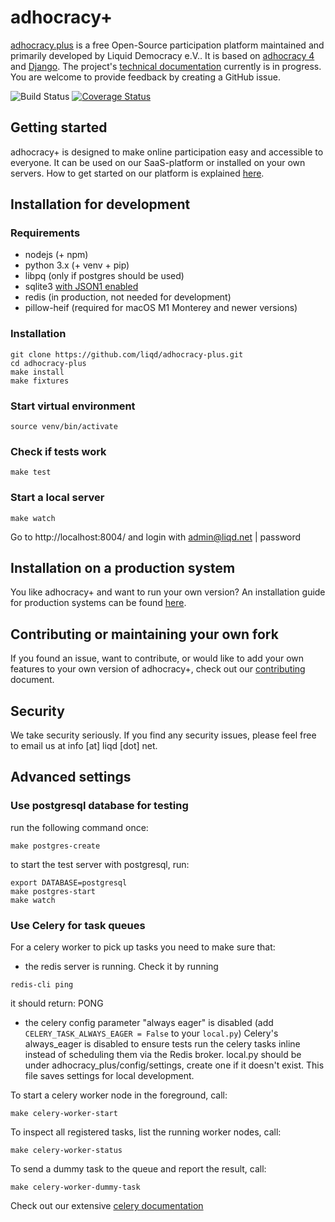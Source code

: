 # adhocracy+

[adhocracy.plus](https://adhocracy.plus/) is a free Open-Source participation platform maintained and primarily developed by Liquid Democracy e.V.. It is based on [adhocracy 4](https://github.com/liqd/adhocracy4) and [Django](https://github.com/django/django). The project's [technical documentation](https://liqd.github.io/adhocracy-plus/) currently is in progress. You are welcome to provide feedback by creating a GitHub issue.

![Build Status](https://github.com/liqd/adhocracy-plus/actions/workflows/django.yml/badge.svg)
[![Coverage Status](https://coveralls.io/repos/github/liqd/adhocracy-plus/badge.svg?branch=main)](https://coveralls.io/github/liqd/adhocracy-plus?branch=main)

## Getting started

adhocracy+ is designed to make online participation easy and accessible to everyone. It can be used on our SaaS-platform or installed on your own servers. How to get started on our platform is explained [here](https://adhocracy.plus/info/start/).

## Installation for development

### Requirements

 * nodejs (+ npm) 
 * python 3.x (+ venv + pip)
 * libpq (only if postgres should be used)
 * sqlite3 [with JSON1 enabled](https://code.djangoproject.com/wiki/JSON1Extension)
 * redis (in production, not needed for development)
 * pillow-heif (required for macOS M1 Monterey and newer versions)

### Installation

    git clone https://github.com/liqd/adhocracy-plus.git
    cd adhocracy-plus
    make install 
    make fixtures

### Start virtual environment
```
source venv/bin/activate
```
### Check if tests work
```
make test
```
### Start a local server
```
make watch
```
Go to http://localhost:8004/ and login with admin@liqd.net | password

## Installation on a production system

You like adhocracy+ and want to run your own version? An installation guide for production systems can be found [here](./docs/installation_prod.md).

## Contributing or maintaining your own fork

If you found an issue, want to contribute, or would like to add your own features to your own version of adhocracy+, check out our [contributing](./docs/contributing.md) document.

## Security

We take security seriously. If you find any security issues, please feel free to email us at info [at] liqd [dot] net.


## Advanced settings 

### Use postgresql database for testing

run the following command once:
```
make postgres-create
```
to start the test server with postgresql, run:
```
export DATABASE=postgresql
make postgres-start
make watch
```

### Use Celery for task queues

For a celery worker to pick up tasks you need to make sure that:
- the redis server is running. Check it by running
```
redis-cli ping 
```
it should return: PONG

- the celery config parameter "always eager" is disabled (add `CELERY_TASK_ALWAYS_EAGER = False` to your `local.py`)
Celery's always_eager is disabled to ensure tests run the celery tasks inline instead of scheduling them via the Redis broker.
local.py should be under adhocracy_plus/config/settings, create one if it doesn't exist. This file saves settings for local development.

To start a celery worker node in the foreground, call:
```
make celery-worker-start
```

To inspect all registered tasks, list the running worker nodes, call:
```
make celery-worker-status
```

To send a dummy task to the queue and report the result, call:
```
make celery-worker-dummy-task
```
Check out our extensive [celery documentation](https://github.com/liqd/adhocracy-plus/compare/docs/celery.md?expand=1)
